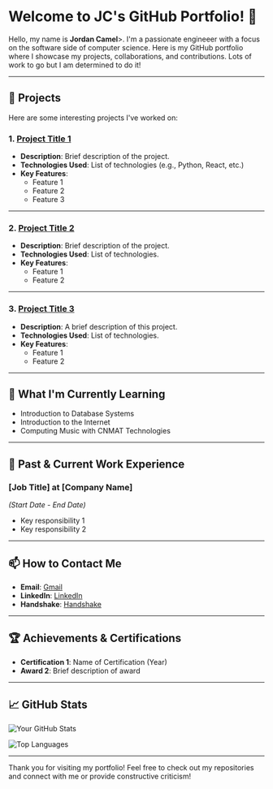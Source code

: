 # Welcome to JC's GitHub Portfolio! 👋

Hello, my name is **Jordan Camel**>. I'm a passionate engineeer with a focus on the software side of computer science. Here is my GitHub portfolio where I showcase my projects, collaborations, and contributions. Lots of work to go but I am determined to do it!

---

## 🔭 Projects

Here are some interesting projects I've worked on:

### 1. [Project Title 1](https://github.com/yourusername/project1)
- **Description**: Brief description of the project.
- **Technologies Used**: List of technologies (e.g., Python, React, etc.)
- **Key Features**:
  - Feature 1
  - Feature 2
  - Feature 3

---

### 2. [Project Title 2](https://github.com/yourusername/project2)
- **Description**: Brief description of the project.
- **Technologies Used**: List of technologies.
- **Key Features**:
  - Feature 1
  - Feature 2

---

### 3. [Project Title 3](https://github.com/yourusername/project3)
- **Description**: A brief description of this project.
- **Technologies Used**: List of technologies.
- **Key Features**:
  - Feature 1
  - Feature 2

---

## 🌱 What I'm Currently Learning

- Introduction to Database Systems
- Introduction to the Internet
- Computing Music with CNMAT Technologies

---

## 💼 Past & Current Work Experience

### **[Job Title]** at [Company Name]  
*(Start Date - End Date)*
- Key responsibility 1
- Key responsibility 2

---

## 📫 How to Contact Me

- **Email**: [Gmail](jcamel@berkeley.edu)
- **LinkedIn**: [LinkedIn](https://www.linkedin.com/in/jordan-camel-b74424268/)
- **Handshake**: [Handshake](https://berkeley.joinhandshake.com/profiles/33149893)

---

## 🏆 Achievements & Certifications

- **Certification 1**: Name of Certification (Year)
- **Award 2**: Brief description of award

---

## 📈 GitHub Stats

![Your GitHub Stats](https://github-readme-stats.vercel.app/api?username=jcamel2&show_icons=true&theme=radical)

![Top Languages](https://github-readme-stats.vercel.app/api/top-langs/?username=jcamel2&layout=compact&theme=radical)

---

Thank you for visiting my portfolio! Feel free to check out my repositories and connect with me or provide constructive criticism!
